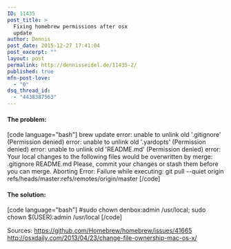 ```yaml
---
ID: 11435
post_title: >
  Fixing homebrew permissions after osx
  update
author: Dennis
post_date: 2015-12-27 17:41:04
post_excerpt: ""
layout: post
permalink: http://dennisseidel.de/11435-2/
published: true
mfn-post-love:
  - "0"
dsq_thread_id:
  - "4438387563"
---
```

<h4>The problem:</h4>
[code language="bash"]
brew update
error: unable to unlink old '.gitignore' (Permission denied)
error: unable to unlink old '.yardopts' (Permission denied)
error: unable to unlink old 'README.md' (Permission denied)
error: Your local changes to the following files would be overwritten by merge:
 .gitignore
 README.md
Please, commit your changes or stash them before you can merge.
Aborting
Error: Failure while executing: git pull --quiet origin refs/heads/master:refs/remotes/origin/master
[/code]
<h4>The solution:</h4>
[code language="bash"]
#sudo chown denbox:admin /usr/local;
sudo chown $(USER):admin /usr/local
[/code]

Sources:
https://github.com/Homebrew/homebrew/issues/41665
http://osxdaily.com/2013/04/23/change-file-ownership-mac-os-x/
